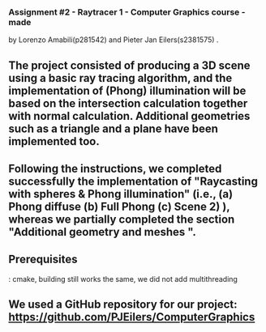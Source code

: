 ### Assignment #2 - Raytracer 1 - Computer Graphics course - made
by Lorenzo Amabili(p281542) and Pieter Jan Eilers(s2381575) .
## The project consisted of producing a 3D scene using a basic ray tracing algorithm, and the implementation of (Phong) illumination will be based on the intersection calculation together with normal calculation. Additional geometries such as a triangle and a plane have been implemented too.
## Following the instructions, we completed successfully the implementation of "Raycasting with spheres & Phong illumination" (i.e., (a) Phong diffuse (b) Full Phong (c) Scene 2) ), whereas we partially completed the section "Additional geometry and meshes ".

## Prerequisites
: cmake, building still works the same, we did not add multithreading 
## We used a GitHub repository for our project: https://github.com/PJEilers/ComputerGraphics